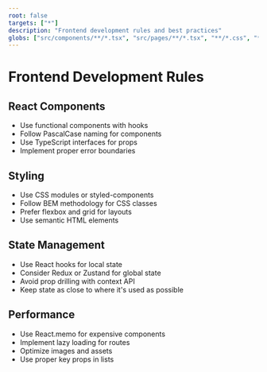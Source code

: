 ```yaml
---
root: false
targets: ["*"]
description: "Frontend development rules and best practices"
globs: ["src/components/**/*.tsx", "src/pages/**/*.tsx", "**/*.css", "**/*.scss"]
---
```


# Frontend Development Rules

## React Components

- Use functional components with hooks
- Follow PascalCase naming for components
- Use TypeScript interfaces for props
- Implement proper error boundaries

## Styling

- Use CSS modules or styled-components
- Follow BEM methodology for CSS classes
- Prefer flexbox and grid for layouts
- Use semantic HTML elements

## State Management

- Use React hooks for local state
- Consider Redux or Zustand for global state
- Avoid prop drilling with context API
- Keep state as close to where it's used as possible

## Performance

- Use React.memo for expensive components
- Implement lazy loading for routes
- Optimize images and assets
- Use proper key props in lists
